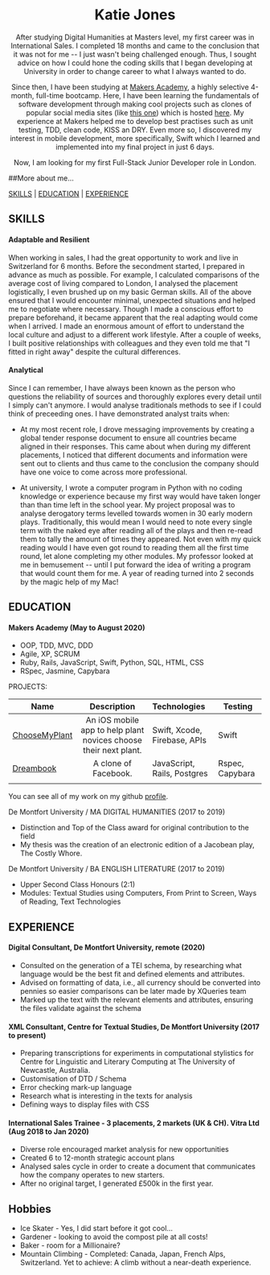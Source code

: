 <!DOCTYPE html>

<h1 align="center">Katie Jones</h1>

<div align="center">
After studying Digital Humanities at Masters level, my first career was in International Sales. I completed 18 months and came to the conclusion that it was not for me -- I just wasn't being challenged enough. Thus, I sought advice on how I could hone the coding skills that I began developing at University in order to change career to what I always wanted to do. 

Since then, I have been studying at <a href="http://www.makersacademy.com/">Makers Academy</a>, a highly selective 4-month, full-time bootcamp. Here, I have been learning the fundamentals of software development through making cool projects such as clones of popular social media sites (like <a href="https://github.com/katieljones/acebook-dreambook-2020">this one</a>) which is hosted <a href="https://sheltered-sands-59716.herokuapp.com/">here</a>. My experience at Makers helped me to develop best practises such as unit testing, TDD, clean code, KISS an DRY. Even more so, I discovered my interest in mobile development, more specifically, Swift which I learned and implemented into my final project in just 6 days.

Now, I am looking for my first Full-Stack Junior Developer role in London. 
</div>

##More about me... 

[SKILLS](#skills) | [EDUCATION](#education) | [EXPERIENCE](#experience)

## SKILLS

#### Adaptable and Resilient

When working in sales, I had the great opportunity to work and live in Switzerland for 6 months. Before the secondment started, I prepared in advance as much as possible. For example, I calculated comparisons of the average cost of living compared to London, I analysed the placement logistically, I even brushed up on my basic German skills. All of the above ensured that I would encounter minimal, unexpected situations and helped me to negotiate where necessary. Though I made a conscious effort to prepare beforehand, it became apparent that the real adapting would come when I arrived. I made an enormous amount of effort to understand the local culture and adjust to a different work lifestyle. After a couple of weeks, I built positive relationships with colleagues and they even told me that "I fitted in right away" despite the cultural differences.

#### Analytical

Since I can remember, I have always been known as the person who questions the reliability of sources and thoroughly explores every detail until I simply can't anymore. I would analyse traditionals methods to see if I could think of preceeding ones. I have demonstrated analyst traits when:

- At my most recent role, I drove messaging improvements by creating a global tender response document to ensure all countries became aligned in their responses. This came about when during my different placements, I noticed that different documents and information were sent out to clients and thus came to the conclusion the company should have one voice to come across more professional. 

- At university, I wrote a computer program in Python with no coding knowledge or experience because my first way would have taken longer than than time left in the school year. My project proposal was to analyse derogatory terms levelled towards women in 30 early modern plays. Traditionally, this would mean I would need to note every single term with the naked eye after reading all of the plays and then re-read them to tally the amount of times they appeared. Not even with my quick reading would I have even got round to reading them all the first time round, let alone completing my other modules. My professor looked at me in bemusement -- until I put forward the idea of writing a program that would count them for me. A year of reading turned into 2 seconds by the magic help of my Mac! 

## EDUCATION

#### Makers Academy (May to August 2020)

- OOP, TDD, MVC, DDD
- Agile, XP, SCRUM
- Ruby, Rails, JavaScript, Swift, Python, SQL, HTML, CSS
- RSpec, Jasmine, Capybara <br>

PROJECTS:

| Name                       | Description                                                                   | Technologies                     |  Testing                           |
| -------------------------- |:-----------------------------------------------------------------------------:|:-------------------|-------------------|
| [ChooseMyPlant](https://github.com/road-to-code/road-to-code)      | An iOS mobile app to help plant novices choose their next plant.                 | Swift, Xcode, Firebase, APIs             | Swift       |
| [Dreambook](https://github.com/katieljones/acebook-dreambook-2020)       | A clone of Facebook.                                         | JavaScript, Rails, Postgres           | Rspec, Capybara                    |
| []()            |   |          |       |

You can see all of my work on my github <a href="https://github.com/katieljones/">profile</a>.

De Montfort University / MA DIGITAL HUMANITIES (2017 to 2019)

- Distinction and Top of the Class award for original contribution to the field
- My thesis was the creation of an electronic edition of a Jacobean play, The Costly Whore.

De Montfort University / BA ENGLISH LITERATURE (2017 to 2019)

- Upper Second Class Honours (2:1)
- Modules: Textual Studies using Computers, From Print to Screen, Ways of Reading, Text Technologies

## EXPERIENCE

#### Digital Consultant, De Montfort University, remote (2020)
- Consulted on the generation of a TEI schema, by researching what language would be the best fit and defined elements and attributes.
- Advised on formatting of data, i.e., all currency should be converted into pennies so easier comparisons can be later made by XQueries team
- Marked up the text with the relevant elements and attributes, ensuring the files validate against the schema

#### XML Consultant, Centre for Textual Studies, De Montfort University  (2017 to present)    
- Preparing transcriptions for experiments in computational stylistics for Centre for Linguistic and Literary Computing at The University of Newcastle, Australia.
- Customisation of DTD / Schema
- Error checking mark-up language 
- Research what is interesting in the texts for analysis
- Defining ways to display files with CSS

 
#### International Sales Trainee - 3 placements, 2 markets (UK & CH). Vitra Ltd (Aug 2018 to Jan 2020)  
- Diverse role encouraged market analysis for new opportunities 
- Created 6 to 12-month strategic account plans
- Analysed sales cycle in order to create a document that communicates how the company operates to new starters.
- After no original target, I generated £500k in the first year.

## Hobbies

* Ice Skater -  Yes, I did start before it got cool...
* Gardener - looking to avoid the compost pile at all costs!
* Baker - room for a Millionaire?
* Mountain Climbing - Completed: Canada, Japan, French Alps, Switzerland. Yet to achieve: A climb without a near-death experience.
